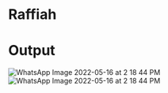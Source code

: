 # Raffiah
# Output
![WhatsApp Image 2022-05-16 at 2 18 44 PM](https://user-images.githubusercontent.com/97391128/168562013-a32bbfe6-10e9-45c9-9fd0-2419c2ae702b.jpeg)![WhatsApp Image 2022-05-16 at 2 18 44 PM](https://user-images.githubusercontent.com/97391128/168562013-a32bbfe6-10e9-45c9-9fd0-2419c2ae702b.jpeg)
